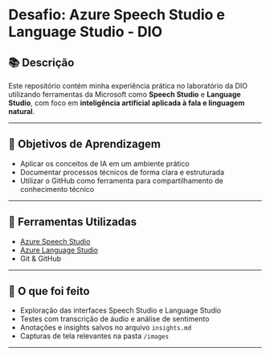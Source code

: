 # Desafio: Azure Speech Studio e Language Studio - DIO

## 📚 Descrição

Este repositório contém minha experiência prática no laboratório da DIO utilizando ferramentas da Microsoft como **Speech Studio** e **Language Studio**, com foco em **inteligência artificial aplicada à fala e linguagem natural**.

---

## 🎯 Objetivos de Aprendizagem

- Aplicar os conceitos de IA em um ambiente prático
- Documentar processos técnicos de forma clara e estruturada
- Utilizar o GitHub como ferramenta para compartilhamento de conhecimento técnico

---

## 🧪 Ferramentas Utilizadas

- [Azure Speech Studio](https://speech.microsoft.com/)
- [Azure Language Studio](https://language.azure.com/)
- Git & GitHub

---

## 📝 O que foi feito

- Exploração das interfaces Speech Studio e Language Studio
- Testes com transcrição de áudio e análise de sentimento
- Anotações e insights salvos no arquivo `insights.md`
- Capturas de tela relevantes na pasta `/images`

---

